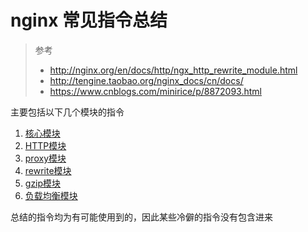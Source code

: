 # nginx 常见指令总结

> 参考
> * <http://nginx.org/en/docs/http/ngx_http_rewrite_module.html>
> * <http://tengine.taobao.org/nginx_docs/cn/docs/>
> * <https://www.cnblogs.com/minirice/p/8872093.html>

主要包括以下几个模块的指令

1. [核心模块](./core.md)
2. [HTTP模块](./http.md)
3. [proxy模块](./proxy.md)
4. [rewrite模块](./rewrite.md)
5. [gzip模块](./gzip.md)
6. [负载均衡模块](./upstream.md)

总结的指令均为有可能使用到的，因此某些冷僻的指令没有包含进来
